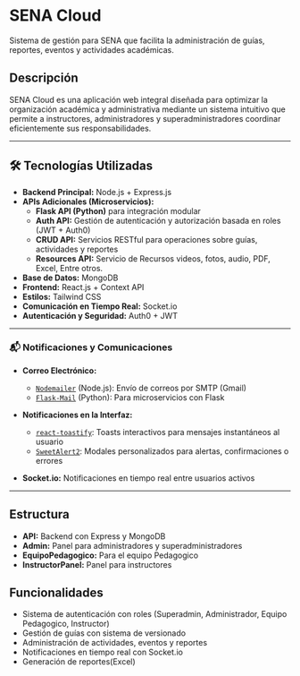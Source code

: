 # SENA Cloud

Sistema de gestión para SENA que facilita la administración de guías, reportes, eventos y actividades académicas.

## Descripción

SENA Cloud es una aplicación web integral diseñada para optimizar la organización académica y administrativa mediante un sistema intuitivo que permite a instructores, administradores y superadministradores coordinar eficientemente sus responsabilidades.

---

## 🛠️ Tecnologías Utilizadas

- **Backend Principal:** Node.js + Express.js  
- **APIs Adicionales (Microservicios):**
  - **Flask API (Python)** para integración modular
  - **Auth API:** Gestión de autenticación y autorización basada en roles (JWT + Auth0)
  - **CRUD API:** Servicios RESTful para operaciones sobre guías, actividades y reportes
  - **Resources API:** Servicio de Recursos videos, fotos, audio, PDF, Excel, Entre otros.
- **Base de Datos:** MongoDB  
- **Frontend:** React.js + Context API  
- **Estilos:** Tailwind CSS  
- **Comunicación en Tiempo Real:** Socket.io  
- **Autenticación y Seguridad:** Auth0 + JWT  

---

### 📬 Notificaciones y Comunicaciones

- **Correo Electrónico:**
  - [`Nodemailer`](https://nodemailer.com/about/) (Node.js): Envío de correos por SMTP (Gmail)
  - [`Flask-Mail`](https://pythonhosted.org/Flask-Mail/) (Python): Para microservicios con Flask

- **Notificaciones en la Interfaz:**
  - [`react-toastify`](https://fkhadra.github.io/react-toastify/): Toasts interactivos para mensajes instantáneos al usuario
  - [`SweetAlert2`](https://sweetalert2.github.io/): Modales personalizados para alertas, confirmaciones o errores

- **Socket.io:** Notificaciones en tiempo real entre usuarios activos

---

## Estructura

- **API:** Backend con Express y MongoDB
- **Admin:** Panel para administradores y superadministradores
- **EquipoPedagogico:** Para el equipo Pedagogico 
- **InstructorPanel:** Panel para instructores

## Funcionalidades

- Sistema de autenticación con roles (Superadmin, Administrador, Equipo Pedagogico, Instructor)
- Gestión de guías con sistema de versionado
- Administración de actividades, eventos y reportes
- Notificaciones en tiempo real con Socket.io
- Generación de reportes(Excel)